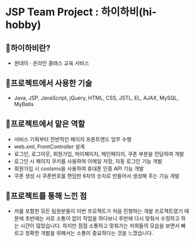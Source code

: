 # JSP Team Project : 하이하비(hi-hobby)

## 🎇하이하비란?
- 원데이 · 온라인 클래스 교육 서비스

## 🎇프로젝트에서 사용한 기술
- Java, JSP, JavaScript, jQuery, HTML, CSS, JSTL, EL, AJAX, MySQL, MyBatis

## 🎇프로젝트에서 맡은 역할
- 서비스 기획부터 전반적인 페이지 프론트엔드 업무 수행
- web.xml, FrontController 설계
- 로그인, 로그아웃, 회원가입, 마이페이지, 메인페이지, 쿠폰 부분을 전담하여 개발
- 로그인 시 페이지 쿠키를 사용하여 이메일 저장, 자동 로그인 기능 개발
- 회원가입 시 coolsms을 사용하여 휴대폰 인증 API 기능 개발
- 쿠폰 생성 시 쿠폰번호를 랜덤한 6자의 숫자로 만들어서 생성해 주는 기능 개발

## 🎇프로젝트를 통해 느낀 점
- 저를 포함한 모든 팀원분들이 이번 프로젝트가 처음 진행하는 개발 프로젝트였기 때문에 초반에는 서로 소통이 없이 작업을 하다보니 후반에 다시 맞춰서 수정하고 하는 시간이 많았습니다. 하지만 점점 소통하고 맞춰가는 저희들의 모습을 보면서 빠르고 정확한 개발을 위해서는 소통이 중요하다는 것을 느꼈습니다.
